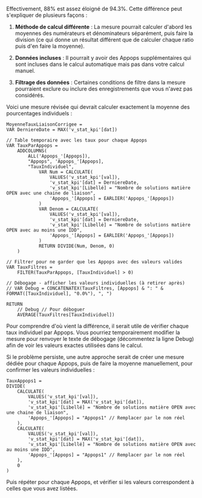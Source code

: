 Effectivement, 88% est assez éloigné de 94.3%. Cette différence peut s'expliquer de plusieurs façons :

1. **Méthode de calcul différente** : La mesure pourrait calculer d'abord les moyennes des numérateurs et dénominateurs séparément, puis faire la division (ce qui donne un résultat différent que de calculer chaque ratio puis d'en faire la moyenne).

2. **Données incluses** : Il pourrait y avoir des Appops supplémentaires qui sont incluses dans le calcul automatique mais pas dans votre calcul manuel.

3. **Filtrage des données** : Certaines conditions de filtre dans la mesure pourraient exclure ou inclure des enregistrements que vous n'avez pas considérés.

Voici une mesure révisée qui devrait calculer exactement la moyenne des pourcentages individuels :

```
MoyenneTauxLiaisonCorrigee = 
VAR DerniereDate = MAX('v_stat_kpi'[dat])

// Table temporaire avec les taux pour chaque Appops
VAR TauxParAppops = 
    ADDCOLUMNS(
        ALL('Appops_'[Appops]),
        "Appops", 'Appops_'[Appops],
        "TauxIndividuel", 
            VAR Num = CALCULATE(
                VALUES('v_stat_kpi'[val]),
                'v_stat_kpi'[dat] = DerniereDate,
                'v_stat_kpi'[Libellé] = "Nombre de solutions matière OPEN avec une chaine de liaison",
                'Appops_'[Appops] = EARLIER('Appops_'[Appops])
            )
            VAR Denom = CALCULATE(
                VALUES('v_stat_kpi'[val]),
                'v_stat_kpi'[dat] = DerniereDate,
                'v_stat_kpi'[Libellé] = "Nombre de solutions matière OPEN avec au moins une IDD",
                'Appops_'[Appops] = EARLIER('Appops_'[Appops])
            )
            RETURN DIVIDE(Num, Denom, 0)
    )

// Filtrer pour ne garder que les Appops avec des valeurs valides
VAR TauxFiltres = 
    FILTER(TauxParAppops, [TauxIndividuel] > 0)

// Débogage - afficher les valeurs individuelles (à retirer après)
// VAR Debug = CONCATENATEX(TauxFiltres, [Appops] & ": " & FORMAT([TauxIndividuel], "0.0%"), ", ")

RETURN
    // Debug // Pour déboguer
    AVERAGE(TauxFiltres[TauxIndividuel])
```

Pour comprendre d'où vient la différence, il serait utile de vérifier chaque taux individuel par Appops. Vous pourriez temporairement modifier la mesure pour renvoyer le texte de débogage (décommentez la ligne Debug) afin de voir les valeurs exactes utilisées dans le calcul.

Si le problème persiste, une autre approche serait de créer une mesure dédiée pour chaque Appops, puis de faire la moyenne manuellement, pour confirmer les valeurs individuelles :

```
TauxAppops1 = 
DIVIDE(
    CALCULATE(
        VALUES('v_stat_kpi'[val]),
        'v_stat_kpi'[dat] = MAX('v_stat_kpi'[dat]),
        'v_stat_kpi'[Libellé] = "Nombre de solutions matière OPEN avec une chaine de liaison",
        'Appops_'[Appops] = "Appops1" // Remplacer par le nom réel
    ),
    CALCULATE(
        VALUES('v_stat_kpi'[val]),
        'v_stat_kpi'[dat] = MAX('v_stat_kpi'[dat]),
        'v_stat_kpi'[Libellé] = "Nombre de solutions matière OPEN avec au moins une IDD",
        'Appops_'[Appops] = "Appops1" // Remplacer par le nom réel
    ),
    0
)
```

Puis répéter pour chaque Appops, et vérifier si les valeurs correspondent à celles que vous avez listées.
